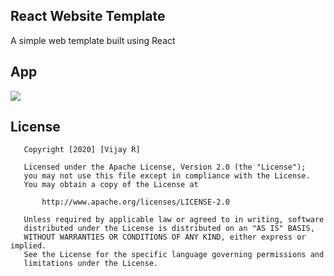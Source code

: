 ## React Website Template

A simple web template built using React

## App
<img src="https://user-images.githubusercontent.com/58719230/88199145-1afef800-cc62-11ea-8fe2-43719f516aeb.png">

## License
```
   Copyright [2020] [Vijay R]

   Licensed under the Apache License, Version 2.0 (the "License");
   you may not use this file except in compliance with the License.
   You may obtain a copy of the License at

       http://www.apache.org/licenses/LICENSE-2.0

   Unless required by applicable law or agreed to in writing, software
   distributed under the License is distributed on an "AS IS" BASIS,
   WITHOUT WARRANTIES OR CONDITIONS OF ANY KIND, either express or implied.
   See the License for the specific language governing permissions and
   limitations under the License.
   ```
